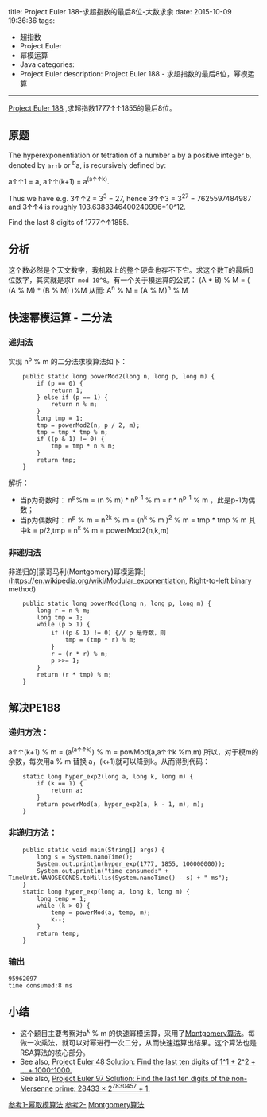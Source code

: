 title: Project Euler 188-求超指数的最后8位-大数求余
date: 2015-10-09 19:36:36
tags:
- 超指数
- Project Euler
- 幂模运算
- Java
categories:
- Project Euler
description: Project Euler 188 - 求超指数的最后8位，幂模运算
---
[Project Euler 188](https://projecteuler.net/problem=188) ,求超指数1777↑↑1855的最后8位。
<!--more-->
## 原题
The hyperexponentiation or tetration of a number `a` by a positive integer `b`, denoted by `a↑↑b` or <sup>b</sup>a, is recursively defined by:

a↑↑1 = a,
a↑↑(k+1) = a<sup>(a↑↑k)</sup>.

Thus we have e.g. 3↑↑2 = 3<sup>3</sup> = 27, hence 3↑↑3 = 3<sup>27</sup> = 7625597484987 and 3↑↑4 is roughly 103.6383346400240996*10^12.

Find the last 8 digits of 1777↑↑1855.

## 分析
这个数必然是个天文数字，我机器上的整个硬盘也存不下它。求这个数T的最后8位数字，其实就是求`T mod 10^8`。有一个关于模运算的公式：
(A \* B) % M = ( (A % M) \* (B % M) )%M
从而:
A<sup>n</sup> % M = (A % M)<sup>n</sup> % M

## 快速幂模运算 - 二分法
### 递归法
实现 n<sup>p</sup> % m 的二分法求模算法如下：
```
    public static long powerMod2(long n, long p, long m) {
        if (p == 0) {
            return 1;
        } else if (p == 1) {
            return n % m;
        }
        long tmp = 1;
        tmp = powerMod2(n, p / 2, m);
        tmp = tmp * tmp % m;
        if ((p & 1) != 0) {
            tmp = tmp * n % m;
        }
        return tmp;
    }
```

解析：
* 当p为奇数时：
n<sup>p</sup>%m = (n % m) * n<sup>p-1</sup> % m = r * n<sup>p-1</sup> % m ，此是p-1为偶数；
* 当p为偶数时：
    n<sup>p</sup> % m = n<sup>2k</sup> % m = (n<sup>k</sup> % m )<sup>2</sup> % m = tmp * tmp % m
    其中k = p/2,tmp = n<sup>k</sup> % m = powerMod2(n,k,m)

### 非递归法
非递归的[蒙哥马利(Montgomery)幂模运算:](https://en.wikipedia.org/wiki/Modular_exponentiation, Right-to-left binary method)

```
    public static long powerMod(long n, long p, long m) {
        long r = n % m;
        long tmp = 1;
        while (p > 1) {
            if ((p & 1) != 0) {// p 是奇数，则
                tmp = (tmp * r) % m;
            }
            r = (r * r) % m;
            p >>= 1;
        }
        return (r * tmp) % m;
    }
```

## 解决PE188

### 递归方法：
a↑↑(k+1) % m = (a<sup>(a↑↑k)</sup>) % m = powMod(a,a↑↑k %m,m)
所以，对于模m的余数，每次用a % m 替换 a，(k+1)就可以降到k。从而得到代码：
```
    static long hyper_exp2(long a, long k, long m) {
        if (k == 1) {
            return a;
        }
        return powerMod(a, hyper_exp2(a, k - 1, m), m);
    }
```

### 非递归方法：
```
    public static void main(String[] args) {
        long s = System.nanoTime();
        System.out.println(hyper_exp(1777, 1855, 100000000));
        System.out.println("time consumed:" + TimeUnit.NANOSECONDS.toMillis(System.nanoTime() - s) + " ms");
    }
    static long hyper_exp(long a, long k, long m) {
        long temp = 1;
        while (k > 0) {
            temp = powerMod(a, temp, m);
            k--;
        }
        return temp;
    }
```

### 输出
```
95962097
time consumed:8 ms
```

## 小结
*   这个题目主要考察对a<sup>k</sup> % m 的快速幂模运算，采用了[Montgomery算法](https://en.wikipedia.org/wiki/Modular_exponentiation)。每做一次乘法，就可以对幂进行一次二分，从而快速运算出结果。这个算法也是RSA算法的核心部分。
*   See also, [Project Euler 48 Solution: Find the last ten digits of 1^1 + 2^2 + ... + 1000^1000.](https://projecteuler.net/problem=48)
*   See also, [Project Euler 97 Solution: Find the last ten digits of the non-Mersenne prime: 28433 × 2<sup>7830457</sup> + 1.](https://projecteuler.net/problem=97)

[参考1-幂取模算法](http://blog.csdn.net/chen77716/article/details/7093600)
[参考2-](http://blog.dreamshire.com/project-euler-188-solution/)
[Montgomery算法](https://en.wikipedia.org/wiki/Modular_exponentiation)

